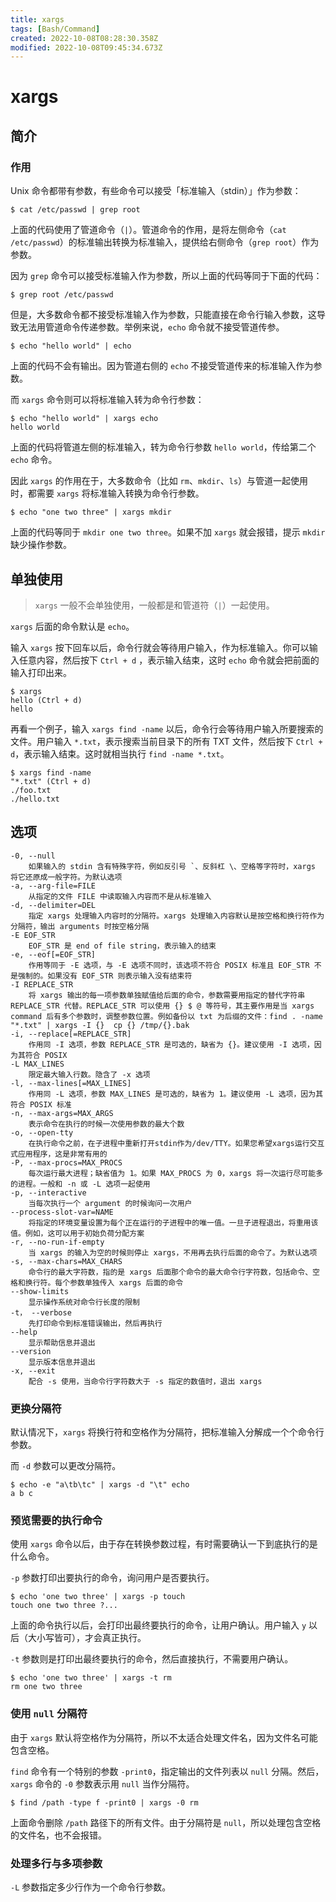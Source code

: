 ```yaml
---
title: xargs
tags: [Bash/Command]
created: 2022-10-08T08:28:30.358Z
modified: 2022-10-08T09:45:34.673Z
---
```


# xargs

## 简介

### 作用

Unix 命令都带有参数，有些命令可以接受「标准输入（stdin）」作为参数：

```shell
$ cat /etc/passwd | grep root
```

上面的代码使用了管道命令（`|`）。管道命令的作用，是将左侧命令（`cat /etc/passwd`）的标准输出转换为标准输入，提供给右侧命令（`grep root`）作为参数。

因为 `grep` 命令可以接受标准输入作为参数，所以上面的代码等同于下面的代码：

```shell
$ grep root /etc/passwd
```

但是，大多数命令都不接受标准输入作为参数，只能直接在命令行输入参数，这导致无法用管道命令传递参数。举例来说，`echo` 命令就不接受管道传参。

```shell
$ echo "hello world" | echo
```

上面的代码不会有输出。因为管道右侧的 `echo` 不接受管道传来的标准输入作为参数。

而 `xargs` 命令则可以将标准输入转为命令行参数：

```shell
$ echo "hello world" | xargs echo
hello world
```

上面的代码将管道左侧的标准输入，转为命令行参数 `hello world`，传给第二个 `echo` 命令。

因此 `xargs` 的作用在于，大多数命令（比如 `rm`、`mkdir`、`ls`）与管道一起使用时，都需要 `xargs` 将标准输入转换为命令行参数。

```shell
$ echo "one two three" | xargs mkdir
```

上面的代码等同于 `mkdir one two three`。如果不加 `xargs` 就会报错，提示 `mkdir` 缺少操作参数。

## 单独使用

> `xargs` 一般不会单独使用，一般都是和管道符（`|`）一起使用。

`xargs` 后面的命令默认是 `echo`。

输入 `xargs` 按下回车以后，命令行就会等待用户输入，作为标准输入。你可以输入任意内容，然后按下 `Ctrl + d` ，表示输入结束，这时 `echo` 命令就会把前面的输入打印出来。

```shell
$ xargs
hello (Ctrl + d)
hello
```

再看一个例子，输入 `xargs find -name` 以后，命令行会等待用户输入所要搜索的文件。用户输入 `*.txt`，表示搜索当前目录下的所有 TXT 文件，然后按下 `Ctrl + d`，表示输入结束。这时就相当执行 `find -name *.txt`。

```shell
$ xargs find -name
"*.txt" (Ctrl + d)
./foo.txt
./hello.txt
```

## 选项

```
-0, --null
    如果输入的 stdin 含有特殊字符，例如反引号 `、反斜杠 \、空格等字符时，xargs 将它还原成一般字符。为默认选项
-a, --arg-file=FILE
    从指定的文件 FILE 中读取输入内容而不是从标准输入
-d, --delimiter=DEL
    指定 xargs 处理输入内容时的分隔符。xargs 处理输入内容默认是按空格和换行符作为分隔符，输出 arguments 时按空格分隔
-E EOF_STR
    EOF_STR 是 end of file string，表示输入的结束
-e, --eof[=EOF_STR]
    作用等同于 -E 选项，与 -E 选项不同时，该选项不符合 POSIX 标准且 EOF_STR 不是强制的。如果没有 EOF_STR 则表示输入没有结束符
-I REPLACE_STR
    将 xargs 输出的每一项参数单独赋值给后面的命令，参数需要用指定的替代字符串 REPLACE_STR 代替。REPLACE_STR 可以使用 {} $ @ 等符号，其主要作用是当 xargs command 后有多个参数时，调整参数位置。例如备份以 txt 为后缀的文件：find . -name "*.txt" | xargs -I {}  cp {} /tmp/{}.bak
-i, --replace[=REPLACE_STR]
    作用同 -I 选项，参数 REPLACE_STR 是可选的，缺省为 {}。建议使用 -I 选项，因为其符合 POSIX
-L MAX_LINES
    限定最大输入行数。隐含了 -x 选项
-l, --max-lines[=MAX_LINES]
    作用同 -L 选项，参数 MAX_LINES 是可选的，缺省为 1。建议使用 -L 选项，因为其符合 POSIX 标准
-n, --max-args=MAX_ARGS
    表示命令在执行的时候一次使用参数的最大个数
-o, --open-tty
    在执行命令之前，在子进程中重新打开stdin作为/dev/TTY。如果您希望xargs运行交互式应用程序，这是非常有用的
-P, --max-procs=MAX_PROCS
    每次运行最大进程；缺省值为 1。如果 MAX_PROCS 为 0，xargs 将一次运行尽可能多的进程。一般和 -n 或 -L 选项一起使用
-p, --interactive
    当每次执行一个 argument 的时候询问一次用户
--process-slot-var=NAME
    将指定的环境变量设置为每个正在运行的子进程中的唯一值。一旦子进程退出，将重用该值。例如，这可以用于初始负荷分配方案
-r, --no-run-if-empty
    当 xargs 的输入为空的时候则停止 xargs，不用再去执行后面的命令了。为默认选项
-s, --max-chars=MAX_CHARS
    命令行的最大字符数，指的是 xargs 后面那个命令的最大命令行字符数，包括命令、空格和换行符。每个参数单独传入 xargs 后面的命令
--show-limits
    显示操作系统对命令行长度的限制
-t， --verbose
    先打印命令到标准错误输出，然后再执行
--help
    显示帮助信息并退出
--version
    显示版本信息并退出
-x, --exit
    配合 -s 使用，当命令行字符数大于 -s 指定的数值时，退出 xargs
```

### 更换分隔符

默认情况下，`xargs` 将换行符和空格作为分隔符，把标准输入分解成一个个命令行参数。

而 `-d` 参数可以更改分隔符。

```shell
$ echo -e "a\tb\tc" | xargs -d "\t" echo
a b c
```

### 预览需要的执行命令

使用 `xargs` 命令以后，由于存在转换参数过程，有时需要确认一下到底执行的是什么命令。

`-p` 参数打印出要执行的命令，询问用户是否要执行。

```shell
$ echo 'one two three' | xargs -p touch
touch one two three ?...
```

上面的命令执行以后，会打印出最终要执行的命令，让用户确认。用户输入 `y` 以后（大小写皆可），才会真正执行。

`-t` 参数则是打印出最终要执行的命令，然后直接执行，不需要用户确认。

```shell
$ echo 'one two three' | xargs -t rm
rm one two three
```

### 使用 `null` 分隔符

由于 `xargs` 默认将空格作为分隔符，所以不太适合处理文件名，因为文件名可能包含空格。

`find` 命令有一个特别的参数 `-print0`，指定输出的文件列表以 `null` 分隔。然后，`xargs` 命令的 `-0` 参数表示用 `null` 当作分隔符。

```shell
$ find /path -type f -print0 | xargs -0 rm
```

上面命令删除 `/path` 路径下的所有文件。由于分隔符是 `null`，所以处理包含空格的文件名，也不会报错。

### 处理多行与多项参数

`-L` 参数指定多少行作为一个命令行参数。

```shell
```


